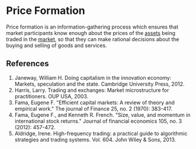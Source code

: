 # Price Formation
Price formation is an information-gathering process which ensures that market participants know enough about the prices of the [assets](assets.md) being traded in the [market](market.md), so that they can make rational decisions about the buying and selling of goods and services.

## References
1. Janeway, William H. Doing capitalism in the innovation economy: Markets, speculation and the state. Cambridge University Press, 2012.
1. Harris, Larry. Trading and exchanges: Market microstructure for practitioners. OUP USA, 2003.
1. Fama, Eugene F. "Efficient capital markets: A review of theory and empirical work." The journal of Finance 25, no. 2 (1970): 383-417.
1. Fama, Eugene F., and Kenneth R. French. "Size, value, and momentum in international stock returns." Journal of financial economics 105, no. 3 (2012): 457-472.
1. Aldridge, Irene. High-frequency trading: a practical guide to algorithmic strategies and trading systems. Vol. 604. John Wiley & Sons, 2013.